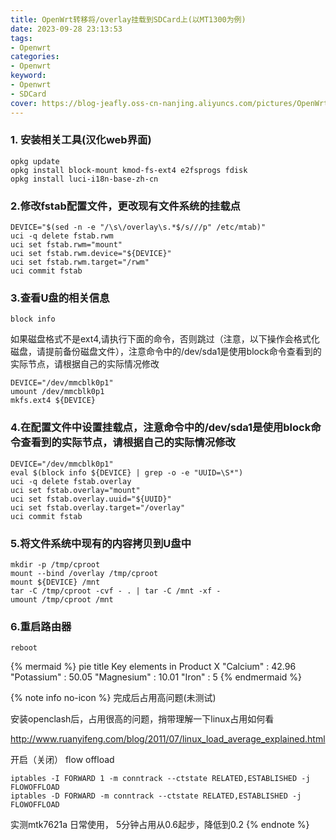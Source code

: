 ```yaml
---
title: OpenWrt转移将/overlay挂载到SDCard上(以MT1300为例)
date: 2023-09-28 23:13:53
tags:
- Openwrt
categories:
- Openwrt
keyword:
- Openwrt
- SDCard
cover: https://blog-jeafly.oss-cn-nanjing.aliyuncs.com/pictures/OpenWrt/mt1300_hardware.png
---
```


### 1. 安装相关工具(汉化web界面)
```shell
opkg update
opkg install block-mount kmod-fs-ext4 e2fsprogs fdisk
opkg install luci-i18n-base-zh-cn
```

### 2.修改fstab配置文件，更改现有文件系统的挂载点
```shell
DEVICE="$(sed -n -e "/\s\/overlay\s.*$/s///p" /etc/mtab)"
uci -q delete fstab.rwm
uci set fstab.rwm="mount"
uci set fstab.rwm.device="${DEVICE}"
uci set fstab.rwm.target="/rwm"
uci commit fstab
```

### 3.查看U盘的相关信息
```shell
block info
```
如果磁盘格式不是ext4,请执行下面的命令，否则跳过（注意，以下操作会格式化磁盘，请提前备份磁盘文件），注意命令中的/dev/sda1是使用block命令查看到的实际节点，请根据自己的实际情况修改
```shell
DEVICE="/dev/mmcblk0p1"
umount /dev/mmcblk0p1
mkfs.ext4 ${DEVICE}
```
### 4.在配置文件中设置挂载点，注意命令中的/dev/sda1是使用block命令查看到的实际节点，请根据自己的实际情况修改
```shell
DEVICE="/dev/mmcblk0p1"
eval $(block info ${DEVICE} | grep -o -e "UUID=\S*")
uci -q delete fstab.overlay
uci set fstab.overlay="mount"
uci set fstab.overlay.uuid="${UUID}"
uci set fstab.overlay.target="/overlay"
uci commit fstab
```
### 5.将文件系统中现有的内容拷贝到U盘中
```shell
mkdir -p /tmp/cproot
mount --bind /overlay /tmp/cproot
mount ${DEVICE} /mnt
tar -C /tmp/cproot -cvf - . | tar -C /mnt -xf -
umount /tmp/cproot /mnt
```
### 6.重启路由器
```shell
reboot
```
{% mermaid %}
pie
    title Key elements in Product X
    "Calcium" : 42.96
    "Potassium" : 50.05
    "Magnesium" : 10.01
    "Iron" :  5
{% endmermaid %}

{% note info no-icon %}
完成后占用高问题(未测试)

安装openclash后，占用很高的问题，捎带理解一下linux占用如何看

http://www.ruanyifeng.com/blog/2011/07/linux_load_average_explained.html

开启（关闭） flow offload
```shell
iptables -I FORWARD 1 -m conntrack --ctstate RELATED,ESTABLISHED -j FLOWOFFLOAD
iptables -D FORWARD -m conntrack --ctstate RELATED,ESTABLISHED -j FLOWOFFLOAD
```
实测mtk7621a 日常使用， 5分钟占用从0.6起步，降低到0.2
{% endnote %}